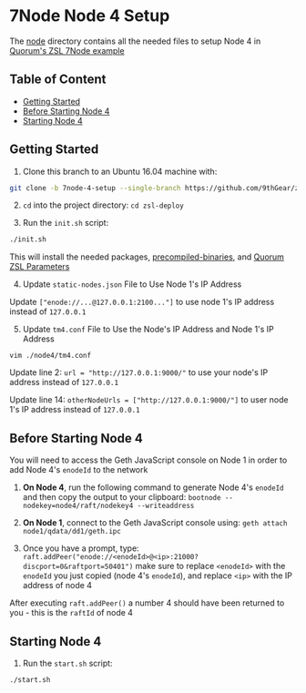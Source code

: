 # 7Node Node 4 Setup

The [node](https://github.com/9thGear/zsl-deploy/tree/7node-1-setup/node1) directory contains all the needed files to setup Node 4 in [Quorum's ZSL 7Node example](https://github.com/jpmorganchase/quorum-examples/tree/zsl_geth1.6/examples/7nodes)

## Table of Content

- [Getting Started](#getting-started)
- [Before Starting Node 4](#before-starting-node-4)
- [Starting Node 4](#starting-node-4)

## Getting Started

1. Clone this branch to an Ubuntu 16.04 machine with:

```bash
git clone -b 7node-4-setup --single-branch https://github.com/9thGear/zsl-deploy.git
```

2. `cd` into the project directory: `cd zsl-deploy`

3. Run the `init.sh` script:

```bash
./init.sh
```

This will install the needed packages, [precompiled-binaries](https://github.com/9thGear/zsl-deploy/releases/tag/binaries-v0.1.6), and [Quorum ZSL Parameters](https://github.com/jpmorganchase/zsl-q-params/releases/tag/v0.3)

4. Update `static-nodes.json` File to Use Node 1's IP Address

Update `["enode://...@127.0.0.1:2100..."]` to use node 1's IP address instead of `127.0.0.1`

5. Update `tm4.conf` File to Use the Node's IP Address and Node 1's IP Address

`vim ./node4/tm4.conf`

Update line 2: `url = "http://127.0.0.1:9000/"` to use your node's IP address instead of `127.0.0.1`

Update line 14: `otherNodeUrls = ["http://127.0.0.1:9000/"]` to user node 1's IP address instead of `127.0.0.1`

## Before Starting Node 4

You will need to access the Geth JavaScript console on Node 1 in order to add Node 4's `enodeId` to the network

1. **On Node 4**, run the following command to generate Node 4's `enodeId` and then copy the output to your clipboard: `bootnode --nodekey=node4/raft/nodekey4 --writeaddress`

2. **On Node 1**, connect to the Geth JavaScript console using: `geth attach node1/qdata/dd1/geth.ipc`

3. Once you have a prompt, type: `raft.addPeer("enode://<enodeId>@<ip>:21000?discport=0&raftport=50401")` make sure to replace `<enodeId>` with the `enodeId` you just copied (node 4's `enodeId`), and replace `<ip>` with the IP address of node 4

After executing `raft.addPeer()` a number 4 should have been returned to you - this is the `raftId` of node 4

## Starting Node 4

1. Run the `start.sh` script:

```bash
./start.sh
```

